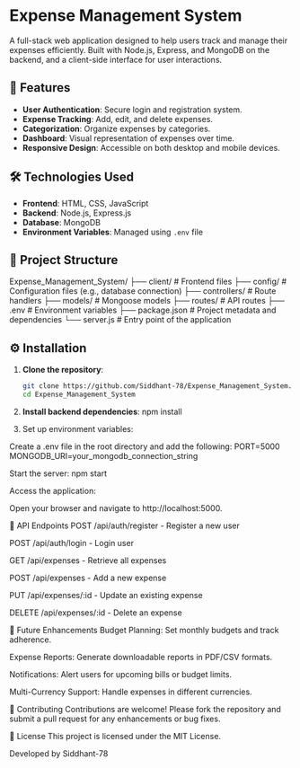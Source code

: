 # Expense Management System

A full-stack web application designed to help users track and manage their expenses efficiently. Built with Node.js, Express, and MongoDB on the backend, and a client-side interface for user interactions.

## 🚀 Features

- **User Authentication**: Secure login and registration system.
- **Expense Tracking**: Add, edit, and delete expenses.
- **Categorization**: Organize expenses by categories.
- **Dashboard**: Visual representation of expenses over time.
- **Responsive Design**: Accessible on both desktop and mobile devices.

## 🛠️ Technologies Used

- **Frontend**: HTML, CSS, JavaScript
- **Backend**: Node.js, Express.js
- **Database**: MongoDB
- **Environment Variables**: Managed using `.env` file

## 📁 Project Structure

Expense_Management_System/
├── client/ # Frontend files
├── config/ # Configuration files (e.g., database connection)
├── controllers/ # Route handlers
├── models/ # Mongoose models
├── routes/ # API routes
├── .env # Environment variables
├── package.json # Project metadata and dependencies
└── server.js # Entry point of the application


## ⚙️ Installation

1. **Clone the repository**:

   ```bash
   git clone https://github.com/Siddhant-78/Expense_Management_System.git
   cd Expense_Management_System

2. **Install backend dependencies**:
   npm install
   
3. Set up environment variables:

Create a .env file in the root directory and add the following:
PORT=5000
MONGODB_URI=your_mongodb_connection_string

Start the server:
npm start

Access the application:

Open your browser and navigate to http://localhost:5000.

🧪 API Endpoints
POST /api/auth/register - Register a new user

POST /api/auth/login - Login user

GET /api/expenses - Retrieve all expenses

POST /api/expenses - Add a new expense

PUT /api/expenses/:id - Update an existing expense

DELETE /api/expenses/:id - Delete an expense

📌 Future Enhancements
Budget Planning: Set monthly budgets and track adherence.

Expense Reports: Generate downloadable reports in PDF/CSV formats.

Notifications: Alert users for upcoming bills or budget limits.

Multi-Currency Support: Handle expenses in different currencies.

🤝 Contributing
Contributions are welcome! Please fork the repository and submit a pull request for any enhancements or bug fixes.

📄 License
This project is licensed under the MIT License.

Developed by Siddhant-78
